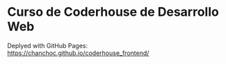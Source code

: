 # Curso de Coderhouse de Desarrollo Web

Deplyed with GitHub Pages:
https://chanchoc.github.io/coderhouse_frontend/

